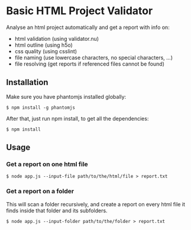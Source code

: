 # Basic HTML Project Validator

Analyse an html project automatically and get a report with info on:

- html validation (using validator.nu)
- html outline (using h5o)
- css quality (using csslint)
- file naming (use lowercase characters, no special characters, ...)
- file resolving (get reports if referenced files cannot be found)

## Installation

Make sure you have phantomjs installed globally:

```
$ npm install -g phantomjs
```

After that, just run npm install, to get all the dependencies:

```
$ npm install
```

## Usage

### Get a report on one html file

```
$ node app.js --input-file path/to/the/html/file > report.txt
```

### Get a report on a folder

This will scan a folder recursively, and create a report on every html file it finds inside that folder and its subfolders.

```
$ node app.js --input-folder path/to/the/folder > report.txt
```
